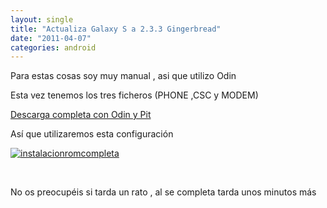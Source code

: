 ```yaml
---
layout: single
title: "Actualiza Galaxy S a 2.3.3 Gingerbread"
date: "2011-04-07"
categories: android
---
```


Para estas cosas soy muy manual , asi que utilizo Odin

Esta vez tenemos los tres ficheros (PHONE ,CSC y MODEM)

[Descarga completa con Odin y Pit](https://www.fileserve.com/file/ws7FBPF)

Así que utilizaremos esta configuración

[![instalacionromcompleta](images/5598016660_1bc4e023b0_z.jpg)](https://www.flickr.com/photos/12949201@N08/5598016660/ "instalacionromcompleta por sicotico, en Flickr")

 

No os preocupéis si tarda un rato , al se completa tarda unos minutos más
